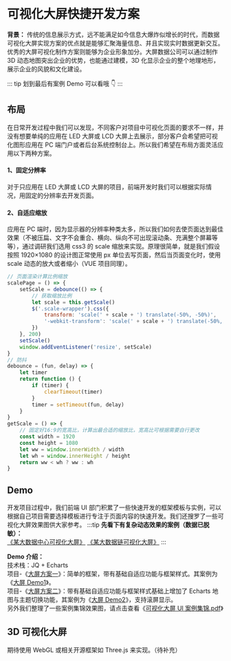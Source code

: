 # 可视化大屏快捷开发方案

<strong>背景：</strong>
传统的信息展示方式，远不能满足如今信息大爆炸似增长的时代，而数据可视化大屏实现方案的优点就是能够汇聚海量信息、并且实现实时数据更新交互。  
优秀的大屏可视化制作方案则能够为企业形象加分。大屏数据公司可以通过制作 3D 动态地图突出企业的优势，也能通过建模，3D 化显示企业的整个地理地形，展示企业的风貌和文化建设。

::: tip
划到最后有案例 Demo 可以看哦 :point_down:
:::

## 布局

在日常开发过程中我们可以发现，不同客户对项目中可视化页面的要求不一样，并没有想要单纯的应用在 LED 大屏或 LCD 大屏上去展示，部分客户会希望把可视化图形应用在 PC 端门户或者后台系统控制台上。所以我们希望在布局方面灵活应用以下两种方案。

#### 1、固定分辨率

对于只应用在 LED 大屏或 LCD 大屏的项目，前端开发时我们可以根据实际情况，用固定的分辨率去开发页面。

#### 2、自适应缩放

应用在 PC 端时，因为显示器的分辨率种类太多，所以我们如何去使页面达到最佳效果（不被压扁、文字不会重合、横向、纵向不可出现滚动条、充满整个屏幕等等），通过调研我们选用 css3 的 scale 缩放来实现。原理很简单，就是我们假设按照 1920×1080 的设计图正常使用 px 单位去写页面，然后当页面变化时，使用 scale 动态的放大或者缩小（VUE 项目同理）。

```js
// 页面渲染计算比例缩放
scalePage = () => {
	setScale = debounce(() => {
		// 获取缩放比例
		let scale = this.getScale()
		$('.scale-wrapper').css({
			transform: 'scale(' + scale + ') translate(-50%, -50%)',
			'-webkit-transform': 'scale(' + scale + ') translate(-50%, -50%)'
		})
	}, 200)
	setScale()
	window.addEventListener('resize', setScale)
}
// 防抖
debounce = (fun, delay) => {
	let timer
	return function () {
		if (timer) {
			clearTimeout(timer)
		}
		timer = setTimeout(fun, delay)
	}
}
getScale = () => {
	// 固定好16:9的宽高比，计算出最合适的缩放比，宽高比可根据需要自行更改
	const width = 1920
	const height = 1080
	let ww = window.innerWidth / width
	let wh = window.innerHeight / height
	return ww < wh ? ww : wh
}
```

## Demo

开发项目过程中，我们前端 UI 部门积累了一些快速开发的框架模板与实例，可以根据自己项目需要选择模板进行专注于页面内容的快速开发。我们还搜罗了一些可视化大屏效果图供大家参考。
:::tip
<strong>先看下有复杂动态效果的案例（数据已脱敏）：</strong><br/>
<a href="/web_accumulation/code/visualize/大数据大屏/directory_chain.html" target="_blank">《某大数据中心可视化大屏》</a>
<a href="/web_accumulation/code/visualize/带threejs的大屏/index.html" target="_blank">《某大数据链可视化大屏》</a>
:::

<strong>Demo 介绍：</strong><br/>
技术栈：JQ + Echarts<br/>
项目-《<a href="/web_accumulation/code/visualize/%E5%A4%A7%E5%B1%8F%E6%96%B9%E6%A1%88/index.html" target="_blank">大屏方案一</a>》：简单的框架，带有基础自适应功能与框架样式。其案例为《<a href="/web_accumulation/code/visualize/XXXX%E9%9B%86%E5%9B%A2%E5%AE%89%E5%85%A8%E7%94%9F%E4%BA%A7%E5%A4%A7%E5%B1%8F/index.html" target="_blank">大屏 Demo1</a>》。<br/>
项目-《<a href="/web_accumulation/code/visualize/%E5%A4%A7%E5%B1%8F%E6%96%B9%E6%A1%882/theme.html" target="_blank">大屏方案二</a>》：带有基础自适应功能与框架样式基础上增加了 Echarts 地图与主题切换功能，其案例为《<a href="/web_accumulation/code/visualize/XXX%E5%A4%A7%E5%B1%8F/index.html" target="_blank">大屏 Demo2</a>》，支持滚屏显示。<br/>
另外我们整理了一些案例集锦效果图，请点击查看《<a href="/web_accumulation/code/visualize/可视化大屏UI案例集锦.pdf" target="_blank">可视化大屏 UI 案例集锦.pdf</a>》

## 3D 可视化大屏

期待使用 WebGL 或相关开源框架如 Three.js 来实现。（待补充）
